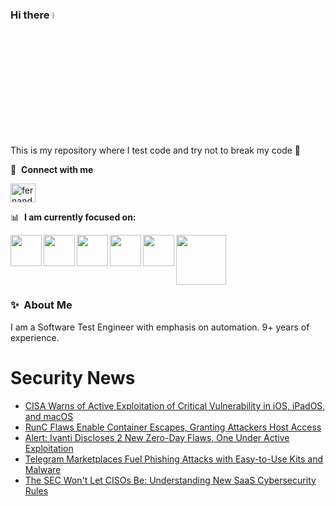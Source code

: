 ### Hi there <a href="https://www.gautamkrishnar.com/"><img src="https://media.giphy.com/media/hvRJCLFzcasrR4ia7z/giphy.gif" width="5%"></a>
This is my repository where I test code and try not to break my code :rofl:

🔗 &nbsp;**Connect with me**
<p align="left">
<a href="https://linkedin.com/in/fernandorlcruz" target="blank"><img align="center" src="https://raw.githubusercontent.com/rahuldkjain/github-profile-readme-generator/master/src/images/icons/Social/linked-in-alt.svg" alt="fernando cruz" height="30" width="40" /></a>
  
📊 &nbsp;**I am currently focused on:**

<img align="left" width='50' height='50' src="https://cdn.jsdelivr.net/gh/devicons/devicon/icons/python/python-original-wordmark.svg" />
<img align="left" width='50' height='50' src="https://cdn.jsdelivr.net/gh/devicons/devicon/icons/csharp/csharp-original.svg" />
<img align="left" width='50' height='50' src="https://cdn.jsdelivr.net/gh/devicons/devicon/icons/jenkins/jenkins-original.svg" />
<img align="left" width='50' height='50' src="https://specflow.org/wp-content/uploads/2021/05/SpecFlow-Icon.png" />
<img align="left" width='50' height='50' src="https://www.svgrepo.com/show/306098/githubactions.svg" />
<img width='80' height='80' src="https://cdn2.vectorstock.com/i/1000x1000/64/81/security-testing-concept-icon-safety-audit-key-vector-29166481.jpg" />
          
          
  
### ✨&nbsp; About Me

I am a Software Test Engineer with emphasis on automation. 9+ years of experience.

# Security News
<!-- BLOG-POST-LIST:START -->
- [CISA Warns of Active Exploitation of Critical Vulnerability in iOS, iPadOS, and macOS](https://thehackernews.com/2024/02/cisa-warns-of-active-exploitation-of.html)
- [RunC Flaws Enable Container Escapes, Granting Attackers Host Access](https://thehackernews.com/2024/02/runc-flaws-enable-container-escapes.html)
- [Alert: Ivanti Discloses 2 New Zero-Day Flaws, One Under Active Exploitation](https://thehackernews.com/2024/01/alert-ivanti-discloses-2-new-zero-day.html)
- [Telegram Marketplaces Fuel Phishing Attacks with Easy-to-Use Kits and Malware](https://thehackernews.com/2024/01/telegram-marketplaces-fuel-phishing.html)
- [The SEC Won&#39;t Let CISOs Be: Understanding New SaaS Cybersecurity Rules](https://thehackernews.com/2024/01/the-sec-wont-let-cisos-be-understanding.html)
<!-- BLOG-POST-LIST:END -->
